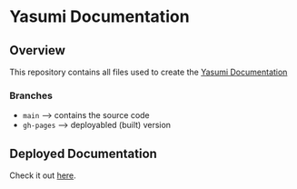 # Yasumi Documentation

## Overview

This repository contains all files used to create the
[Yasumi Documentation](https://azuyalabs.github.io/yasumi-docs/)

### Branches

- `main` --> contains the source code
- `gh-pages` --> deployabled (built) version

## Deployed Documentation

Check it out [here](https://azuyalabs.github.io/yasumi-docs/).
